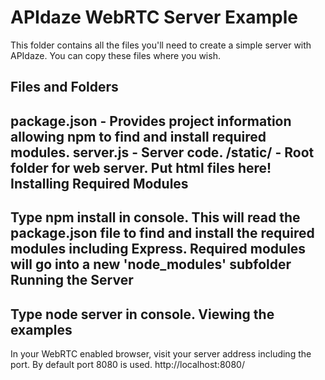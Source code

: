 APIdaze WebRTC Server Example
=============================
This folder contains all the files you'll need to create a simple server with APIdaze. You can copy these files where you wish.

Files and Folders
-----------------

package.json - Provides project information allowing npm to find and install required modules.
server.js - Server code.
/static/ - Root folder for web server. Put html files here!
Installing Required Modules
---------------------------

Type npm install in console.
This will read the package.json file to find and install the required modules including Express.
Required modules will go into a new 'node_modules' subfolder
Running the Server
------------------

Type node server in console.
Viewing the examples
--------------------

In your WebRTC enabled browser, visit your server address including the port. By default port 8080 is used.
http://localhost:8080/
